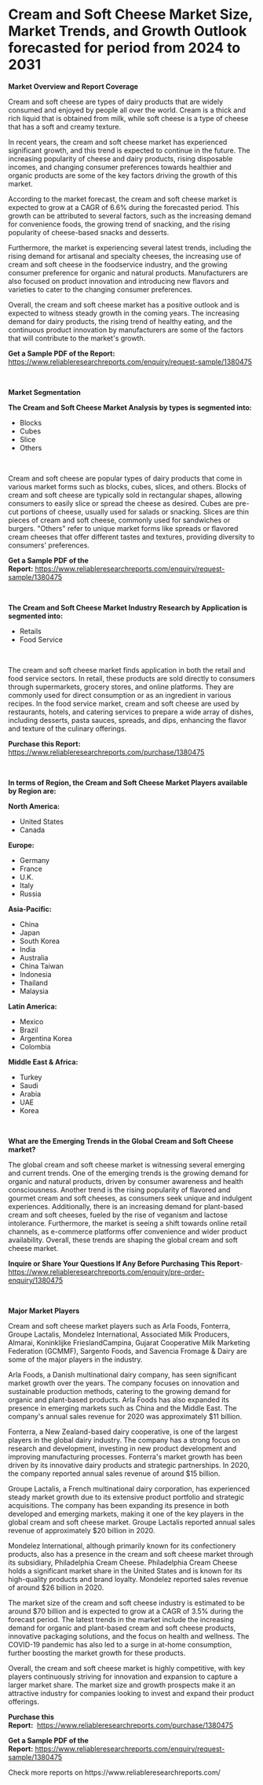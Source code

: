 <p><h1>Cream and Soft Cheese Market Size, Market Trends, and Growth Outlook forecasted for period from 2024 to 2031</h1></p><p><strong>Market Overview and Report Coverage</strong></p>
<p><p>Cream and soft cheese are types of dairy products that are widely consumed and enjoyed by people all over the world. Cream is a thick and rich liquid that is obtained from milk, while soft cheese is a type of cheese that has a soft and creamy texture.</p><p>In recent years, the cream and soft cheese market has experienced significant growth, and this trend is expected to continue in the future. The increasing popularity of cheese and dairy products, rising disposable incomes, and changing consumer preferences towards healthier and organic products are some of the key factors driving the growth of this market.</p><p>According to the market forecast, the cream and soft cheese market is expected to grow at a CAGR of 6.6% during the forecasted period. This growth can be attributed to several factors, such as the increasing demand for convenience foods, the growing trend of snacking, and the rising popularity of cheese-based snacks and desserts.</p><p>Furthermore, the market is experiencing several latest trends, including the rising demand for artisanal and specialty cheeses, the increasing use of cream and soft cheese in the foodservice industry, and the growing consumer preference for organic and natural products. Manufacturers are also focused on product innovation and introducing new flavors and varieties to cater to the changing consumer preferences.</p><p>Overall, the cream and soft cheese market has a positive outlook and is expected to witness steady growth in the coming years. The increasing demand for dairy products, the rising trend of healthy eating, and the continuous product innovation by manufacturers are some of the factors that will contribute to the market's growth.</p></p>
<p><strong>Get a Sample PDF of the Report:</strong> <a href="https://www.reliableresearchreports.com/enquiry/request-sample/1380475">https://www.reliableresearchreports.com/enquiry/request-sample/1380475</a></p>
<p>&nbsp;</p>
<p><strong>Market Segmentation</strong></p>
<p><strong>The Cream and Soft Cheese Market Analysis by types is segmented into:</strong></p>
<p><ul><li>Blocks</li><li>Cubes</li><li>Slice</li><li>Others</li></ul></p>
<p>&nbsp;</p>
<p><p>Cream and soft cheese are popular types of dairy products that come in various market forms such as blocks, cubes, slices, and others. Blocks of cream and soft cheese are typically sold in rectangular shapes, allowing consumers to easily slice or spread the cheese as desired. Cubes are pre-cut portions of cheese, usually used for salads or snacking. Slices are thin pieces of cream and soft cheese, commonly used for sandwiches or burgers. "Others" refer to unique market forms like spreads or flavored cream cheeses that offer different tastes and textures, providing diversity to consumers' preferences.</p></p>
<p><strong>Get a Sample PDF of the Report:</strong>&nbsp;<a href="https://www.reliableresearchreports.com/enquiry/request-sample/1380475">https://www.reliableresearchreports.com/enquiry/request-sample/1380475</a></p>
<p>&nbsp;</p>
<p><strong>The Cream and Soft Cheese Market Industry Research by Application is segmented into:</strong></p>
<p><ul><li>Retails</li><li>Food Service</li></ul></p>
<p>&nbsp;</p>
<p><p>The cream and soft cheese market finds application in both the retail and food service sectors. In retail, these products are sold directly to consumers through supermarkets, grocery stores, and online platforms. They are commonly used for direct consumption or as an ingredient in various recipes. In the food service market, cream and soft cheese are used by restaurants, hotels, and catering services to prepare a wide array of dishes, including desserts, pasta sauces, spreads, and dips, enhancing the flavor and texture of the culinary offerings.</p></p>
<p><strong>Purchase this Report:</strong>&nbsp; <a href="https://www.reliableresearchreports.com/purchase/1380475">https://www.reliableresearchreports.com/purchase/1380475</a></p>
<p>&nbsp;</p>
<p><strong>In terms of Region, the Cream and Soft Cheese Market Players available by Region are:</strong></p>
<p>
    <p> <strong> North America: </strong>
        <ul>
            <li>United States</li>
            <li>Canada</li>
        </ul>
        </p> 
    <p> <strong> Europe: </strong>
        <ul>
            <li>Germany</li>
            <li>France</li>
            <li>U.K.</li>
            <li>Italy</li>
            <li>Russia</li>
        </ul>
        </p> 
    <p> <strong> Asia-Pacific: </strong>
        <ul>
            <li>China</li>
            <li>Japan</li>
            <li>South Korea</li>
            <li>India</li>
            <li>Australia</li>
            <li>China Taiwan</li>
            <li>Indonesia</li>
            <li>Thailand</li>
            <li>Malaysia</li>
        </ul>
        </p> 
    <p> <strong> Latin America: </strong>
        <ul>
            <li>Mexico</li>
            <li>Brazil</li>
            <li>Argentina Korea</li>
            <li>Colombia</li>
        </ul>
        </p> 
    <p> <strong> Middle East & Africa: </strong>
        <ul>
            <li>Turkey</li>
            <li>Saudi</li>
            <li>Arabia</li>
            <li>UAE</li>
            <li>Korea</li>
        </ul>
    </p>
    </p>
<p>&nbsp;</p>
<p><strong>What are the Emerging Trends in the Global Cream and Soft Cheese market?</strong></p>
<p><p>The global cream and soft cheese market is witnessing several emerging and current trends. One of the emerging trends is the growing demand for organic and natural products, driven by consumer awareness and health consciousness. Another trend is the rising popularity of flavored and gourmet cream and soft cheeses, as consumers seek unique and indulgent experiences. Additionally, there is an increasing demand for plant-based cream and soft cheeses, fueled by the rise of veganism and lactose intolerance. Furthermore, the market is seeing a shift towards online retail channels, as e-commerce platforms offer convenience and wider product availability. Overall, these trends are shaping the global cream and soft cheese market.</p></p>
<p><strong>Inquire or Share Your Questions If Any Before Purchasing This Report</strong>- <a href="https://www.reliableresearchreports.com/enquiry/pre-order-enquiry/1380475">https://www.reliableresearchreports.com/enquiry/pre-order-enquiry/1380475</a></p>
<p>&nbsp;</p>
<p><strong>Major Market Players</strong></p>
<p><p>Cream and soft cheese market players such as Arla Foods, Fonterra, Groupe Lactalis, Mondelez International, Associated Milk Producers, Almarai, Koninklijke FrieslandCampina, Gujarat Cooperative Milk Marketing Federation (GCMMF), Sargento Foods, and Savencia Fromage & Dairy are some of the major players in the industry.</p><p>Arla Foods, a Danish multinational dairy company, has seen significant market growth over the years. The company focuses on innovation and sustainable production methods, catering to the growing demand for organic and plant-based products. Arla Foods has also expanded its presence in emerging markets such as China and the Middle East. The company's annual sales revenue for 2020 was approximately $11 billion.</p><p>Fonterra, a New Zealand-based dairy cooperative, is one of the largest players in the global dairy industry. The company has a strong focus on research and development, investing in new product development and improving manufacturing processes. Fonterra's market growth has been driven by its innovative dairy products and strategic partnerships. In 2020, the company reported annual sales revenue of around $15 billion.</p><p>Groupe Lactalis, a French multinational dairy corporation, has experienced steady market growth due to its extensive product portfolio and strategic acquisitions. The company has been expanding its presence in both developed and emerging markets, making it one of the key players in the global cream and soft cheese market. Groupe Lactalis reported annual sales revenue of approximately $20 billion in 2020.</p><p>Mondelez International, although primarily known for its confectionery products, also has a presence in the cream and soft cheese market through its subsidiary, Philadelphia Cream Cheese. Philadelphia Cream Cheese holds a significant market share in the United States and is known for its high-quality products and brand loyalty. Mondelez reported sales revenue of around $26 billion in 2020.</p><p>The market size of the cream and soft cheese industry is estimated to be around $70 billion and is expected to grow at a CAGR of 3.5% during the forecast period. The latest trends in the market include the increasing demand for organic and plant-based cream and soft cheese products, innovative packaging solutions, and the focus on health and wellness. The COVID-19 pandemic has also led to a surge in at-home consumption, further boosting the market growth for these products.</p><p>Overall, the cream and soft cheese market is highly competitive, with key players continuously striving for innovation and expansion to capture a larger market share. The market size and growth prospects make it an attractive industry for companies looking to invest and expand their product offerings.</p></p>
<p><strong>Purchase this Report:</strong>&nbsp;&nbsp;<a href="https://www.reliableresearchreports.com/purchase/1380475">https://www.reliableresearchreports.com/purchase/1380475</a></p>
<p></p>
<p><strong>Get a Sample PDF of the Report:</strong>&nbsp;<a href="https://www.reliableresearchreports.com/enquiry/request-sample/1380475">https://www.reliableresearchreports.com/enquiry/request-sample/1380475</a></p>
<p>Check more reports on https://www.reliableresearchreports.com/</p>